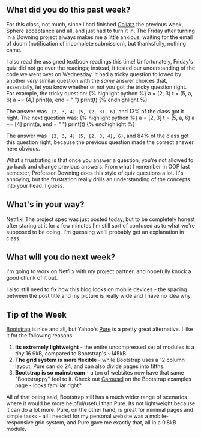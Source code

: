 ## What did you do this past week?
For this class, not much, since I had finished
[Collatz](http://www.cs.utexas.edu/users/downing/cs373/projects/Collatz.html)
the previous week, Sphere acceptance and all,
and just had to turn it in. The Friday after turning in a Downing
project always makes me a little anxious, waiting for the email of doom
(notification of incomplete submission), but thanksfully, nothing came.

I also read the assigned textbook readings this time! Unfortunately, Friday's
quiz did not go over the readings; instead, it tested our understanding of
the code we went over on Wednesday.
It had a tricky question followed by another *very* similar question with the
*same* answer choices that,
essentially, let you know whether or not you got the tricky question right.
For example, the tricky question:
{% highlight python %}
a = (2, 3)
t = (5, a, 6)
a += (4,)
print(a, end = " ")
print(t)
{% endhighlight %}

The answer was ` (2, 3, 4) (5, (2, 3), 6)`, and 13% of the class got
it right. The next question was:
{% highlight python %}
a = [2, 3]
t = (5, a, 6)
a += [4]
print(a, end = " ")
print(t)
{% endhighlight %}

The answer was ` [2, 3, 4] (5, [2, 3, 4], 6)`, and 84% of the class
got this question right, because the previous question made the correct
answer here obvious.

What's frustrating is that once you answer
a question, you're not allowed to go back and change previous answers.
From what I remember in OOP last semester, Professor Downing does
this style of quiz questions a lot. It's annoying, but the
frustration really drills an understanding of the concepts into your
head. I guess.

## What's in your way?

Netflix! The project spec was just posted today, but to be completely honest
after staring at it for a few minutes I'm still sort of confused as to what
we're supposed to be doing. I'm guessing we'll probably get an explanation in
class.

## What will you do next week?

I'm going to work on Netflix with my project partner, and hopefully knock a good
chunk of it out.

I also still need to fix how this blog looks on mobile devices - the spacing
between the post title and my picture is really wide and I have no idea why.

## Tip of the Week

[Bootstrap](http://getbootstrap.com) is nice and all, but Yahoo's
[Pure](http://purecss.io) is a pretty great alternative. I like it for the
following reasons:

1. **Its extremely lightweight** - the entire uncompressed set of modules is a
*tiny* 16.9kB, compared to Bootstrap's ~145kB.
2. **The grid system is more flexible** - while Bootstrap uses a 12 column layout,
Pure can do 24, and can also divide pages into fifths.
3. **Bootstrap is so mainstream** - a ton of websites now have that same
"Bootstrappy" feel to it. Check out 
[Carousel](http://getbootstrap.com/examples/carousel/) on the Bootstrap examples
page - looks familiar right?

All of that being said, Bootstrap still has a much wider range of scenarios
where it would be more helpful/useful than Pure. Its not lightweight because
it can do a lot more. Pure, on the other hand, is great for minimal pages and
simple tasks - all I needed for my personal website was a mobile-responsive grid
system, and Pure gave me exactly that, all in a 0.8kB module.